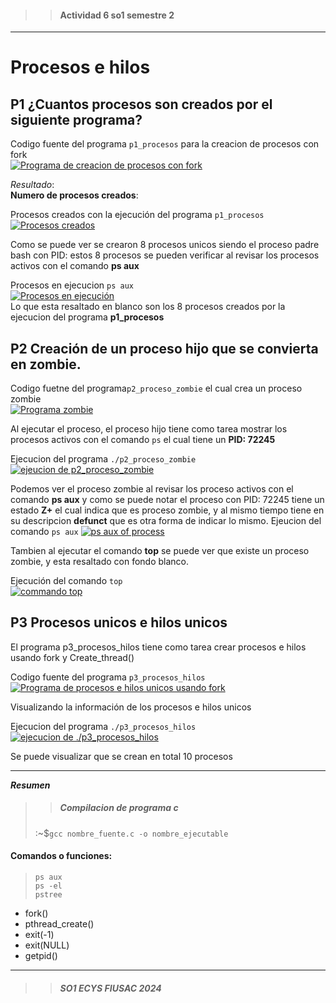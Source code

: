 >> #### Actividad 6 so1 semestre 2
-----
# Procesos e hilos

## P1 ¿Cuantos procesos son creados por el siguiente programa?
Codigo fuente del programa `p1_procesos` para la creacion de procesos con fork  
[![Programa de creacion de procesos con fork](https://i.postimg.cc/rmTqY3gL/Screenshot-from-2024-09-13-14-26-26.png)](https://postimg.cc/VS7yJ737)  



_Resultado_:  
**Numero de procesos creados**:  

Procesos creados con la ejecución del programa `p1_procesos`  
[![Procesos creados](https://i.postimg.cc/nzGW2c3q/Screenshot-from-2024-09-13-14-33-24.png)](https://postimg.cc/gXr4kdF0)

Como se puede ver se crearon 8 procesos unicos siendo el proceso padre bash con PID: 
estos 8 procesos se pueden verificar al revisar los procesos activos con el comando __ps aux__  

Procesos en ejecucion `ps aux`  
[![Procesos en ejecución](https://i.postimg.cc/6qWtBP7x/Screenshot-from-2024-09-13-14-30-15.png)](https://postimg.cc/47Sr5BbW)   
Lo que esta resaltado en blanco son los 8 procesos creados por la ejecucion del programa __p1_procesos__


## P2 Creación de un proceso hijo que se convierta en zombie.  

Codigo fuetne del programa`p2_proceso_zombie` el cual crea un proceso zombie   
[![Programa zombie](https://i.postimg.cc/MHGJFRkx/Screenshot-from-2024-09-12-23-44-44.png)](https://postimg.cc/R62Y3WVb)

Al ejecutar el proceso, el proceso hijo tiene como tarea mostrar los procesos activos con el comando `ps` el cual tiene un **PID: 72245**  

Ejecucion del programa `./p2_proceso_zombie`     
[![ejeucion de p2_proceso_zombie](https://i.postimg.cc/jSzbFRW8/Screenshot-from-2024-09-12-23-29-27.png)](https://postimg.cc/9DFK45YT)

Podemos ver el proceso zombie al revisar los proceso activos con el comando __ps aux__ y como se puede notar el proceso con PID: 72245 tiene un estado **Z+** el cual indica que es proceso zombie, y al mismo tiempo tiene en su descripcion __defunct__ que es otra forma de indicar lo mismo. 
Ejeucion del comando `ps aux`
[![ps aux of process](https://i.postimg.cc/5t7wddTz/Screenshot-from-2024-09-12-23-28-44.png)](https://postimg.cc/NyXymVgG)

Tambien al ejecutar el comando __top__ se puede ver  que existe un proceso zombie, y esta resaltado con fondo blanco.  

Ejecución del comando `top`  
[![commando top](https://i.postimg.cc/L5XPxyNT/Screenshot-from-2024-09-12-23-43-25.png)](https://postimg.cc/ftGkLv4t)


## P3 Procesos unicos e hilos unicos

El programa p3_procesos_hilos tiene como tarea crear procesos e hilos usando fork y Create_thread()  


Codigo fuente del programa `p3_procesos_hilos`  
[![Programa de procesos e hilos unicos usando fork](https://i.postimg.cc/MHMFY7X4/Screenshot-from-2024-09-13-13-18-33.png)](https://postimg.cc/n9x2FQ4Y)

Visualizando la información de los procesos e hilos unicos   

Ejecucion del programa  `./p3_procesos_hilos`  
[![ejecucion de ./p3_procesos_hilos](https://i.postimg.cc/90CvcRfN/Screenshot-from-2024-09-13-13-14-53.png)](https://postimg.cc/bDV6TvkQ)

Se puede visualizar que se crean en total 10 procesos 


-----

___Resumen___  

>> ##### Compilacion de programa c 
> :~$`gcc nombre_fuente.c -o nombre_ejecutable`


#### Comandos o funciones:
> `ps aux`  
 `ps -el`  
 `pstree`  
+ fork()  
+ pthread_create()  
+ exit(-1)   
+ exit(NULL)  
+ getpid()  


___  

>> ##### _SO1 ECYS FIUSAC 2024_  

